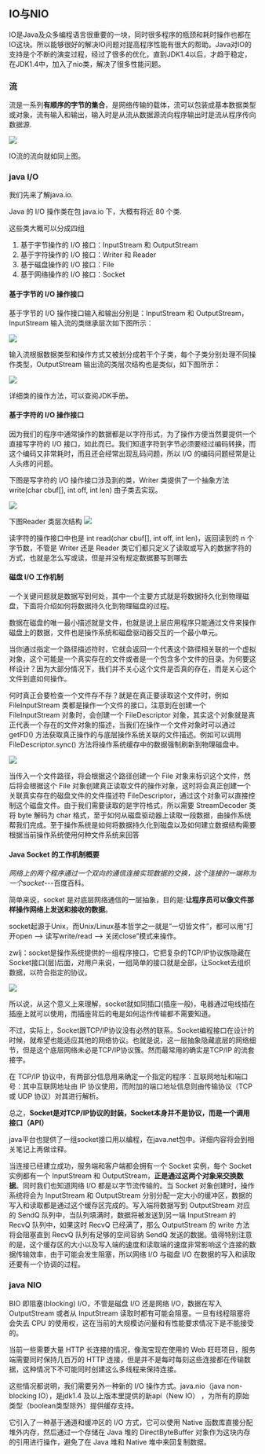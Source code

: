 ## IO与NIO
IO是Java及众多编程语言很重要的一块，同时很多程序的瓶颈和耗时操作也都在IO这块。所以能够很好的解决IO问题对提高程序性能有很大的帮助。Java对IO的支持是个不断的演变过程，经过了很多的优化，直到JDK1.4以后，才趋于稳定，在JDK1.4中，加入了nio类，解决了很多性能问题。

### 流
流是一系列**有顺序的字节的集合**，是网络传输的载体，流可以包装成基本数据类型或对象，流有输入和输出，输入时是从流从数据源流向程序输出时是流从程序传向数据源.

![](image/stream.jpg)

IO流的流向就如同上图。

### java I/O

我们先来了解java.io.

Java 的 I/O 操作类在包 java.io 下，大概有将近 80 个类.

这些类大概可以分成四组

1. 基于字节操作的 I/O 接口：InputStream 和 OutputStream
2. 基于字符操作的 I/O 接口：Writer 和 Reader
3. 基于磁盘操作的 I/O 接口：File
4. 基于网络操作的 I/O 接口：Socket

#### 基于字节的 I/O 操作接口
基于字节的 I/O 操作接口输入和输出分别是：InputStream 和 OutputStream，InputStream 输入流的类继承层次如下图所示：

![](image/iostream1.png)

输入流根据数据类型和操作方式又被划分成若干个子类，每个子类分别处理不同操作类型，OutputStream 输出流的类层次结构也是类似，如下图所示：

![](image/iostream2.png)

详细类的操作方法，可以查阅JDK手册。

#### 基于字符的 I/O 操作接口
因为我们的程序中通常操作的数据都是以字符形式，为了操作方便当然要提供一个直接写字符的 I/O 接口，如此而已。我们知道字符到字节必须要经过编码转换，而这个编码又非常耗时，而且还会经常出现乱码问题，所以 I/O 的编码问题经常是让人头疼的问题。

下图是写字符的 I/O 操作接口涉及到的类，Writer 类提供了一个抽象方法 write(char cbuf[], int off, int len) 由子类去实现。

![](image/iostream3.png)

下图Reader 类层次结构
![](image/iostream4.png)

读字符的操作接口中也是 int read(char cbuf[], int off, int len)，返回读到的 n 个字节数，不管是 Writer 还是 Reader 类它们都只定义了读取或写入的数据字符的方式，也就是怎么写或读，但是并没有规定数据要写到哪去

#### 磁盘 I/O 工作机制
一个关键问题就是数据写到何处，其中一个主要方式就是将数据持久化到物理磁盘，下面将介绍如何将数据持久化到物理磁盘的过程。

数据在磁盘的唯一最小描述就是文件，也就是说上层应用程序只能通过文件来操作磁盘上的数据，文件也是操作系统和磁盘驱动器交互的一个最小单元。

当你通过指定一个路径描述符时，它就会返回一个代表这个路径相关联的一个虚拟对象，这个可能是一个真实存在的文件或者是一个包含多个文件的目录。为何要这样设计？因为大部分情况下，我们并不关心这个文件是否真的存在，而是关心这个文件到底如何操作。

何时真正会要检查一个文件存不存？就是在真正要读取这个文件时，例如 FileInputStream 类都是操作一个文件的接口，注意到在创建一个 FileInputStream 对象时，会创建一个 FileDescriptor 对象，其实这个对象就是真正代表一个存在的文件对象的描述，当我们在操作一个文件对象时可以通过 getFD() 方法获取真正操作的与底层操作系统关联的文件描述。例如可以调用 FileDescriptor.sync() 方法将操作系统缓存中的数据强制刷新到物理磁盘中。

![](image/filestream1.jpg)

当传入一个文件路径，将会根据这个路径创建一个 File 对象来标识这个文件，然后将会根据这个 File 对象创建真正读取文件的操作对象，这时将会真正创建一个关联真实存在的磁盘文件的文件描述符 FileDescriptor，通过这个对象可以直接控制这个磁盘文件。由于我们需要读取的是字符格式，所以需要 StreamDecoder 类将 byte 解码为 char 格式，至于如何从磁盘驱动器上读取一段数据，由操作系统帮我们完成。至于操作系统是如何将数据持久化到磁盘以及如何建立数据结构需要根据当前操作系统使用何种文件系统来回答

#### Java Socket 的工作机制概要
*网络上的两个程序通过一个双向的通信连接实现数据的交换，这个连接的一端称为一个socket*---百度百科。

简单来说，socket 是对底层网络通信的一层抽象，目的是:**让程序员可以像文件那样操作网络上发送和接收的数据**。

socket起源于Unix，而Unix/Linux基本哲学之一就是“一切皆文件”，都可以用“打开open –> 读写write/read –> 关闭close”模式来操作。

zwlj：socket是操作系统提供的一组程序接口，它把复杂的TCP/IP协议族隐藏在Socket接口(层)后面，对用户来说，一组简单的接口就是全部，让Socket去组织数据，以符合指定的协议。

![](image/socket1.jpg)

所以说，从这个意义上来理解，socket就如同插口(插座一般)，电器通过电线插在插座上就可以使用，而插座背后的电是如何运作传输都不需要知道。

不过，实际上，Socket跟TCP/IP协议没有必然的联系。Socket编程接口在设计的时候，就希望也能适应其他的网络协议。也就是说，这一层抽象隐藏底层的网络细节，但是这个底层网络未必是TCP/IP协议簇。然而最常用的确实是TCP/IP 的流套接字。

在 TCP/IP 协议中，有两部分信息用来确定一个指定的程序：互联网地址和端口号：其中互联网地址由 IP 协议使用，而附加的端口地址信息则由传输协议（TCP 或 UDP 协议）对其进行解析。

总之，**Socket是对TCP/IP协议的封装，Socket本身并不是协议，而是一个调用接口（API）**

java平台也提供了一组socket接口用以编程，在java.net包中。详细内容将会到相关笔记上再做诠释。

当连接已经建立成功，服务端和客户端都会拥有一个 Socket 实例，每个 Socket 实例都有一个 InputStream 和 OutputStream，**正是通过这两个对象来交换数据**。同时我们也知道网络 I/O 都是以字节流传输的。当 Socket 对象创建时，操作系统将会为 InputStream 和 OutputStream 分别分配一定大小的缓冲区，数据的写入和读取都是通过这个缓存区完成的。写入端将数据写到 OutputStream 对应的 SendQ 队列中，当队列填满时，数据将被发送到另一端 InputStream 的 RecvQ 队列中，如果这时 RecvQ 已经满了，那么 OutputStream 的 write 方法将会阻塞直到 RecvQ 队列有足够的空间容纳 SendQ 发送的数据。值得特别注意的是，这个缓存区的大小以及写入端的速度和读取端的速度非常影响这个连接的数据传输效率，由于可能会发生阻塞，所以网络 I/O 与磁盘 I/O 在数据的写入和读取还要有一个协调的过程。

### java NIO
BIO 即阻塞(blocking) I/O，不管是磁盘 I/O 还是网络 I/O，数据在写入 OutputStream 或者从 InputStream 读取时都有可能会阻塞。一旦有线程阻塞将会失去 CPU 的使用权，这在当前的大规模访问量和有性能要求情况下是不能接受的。

当前一些需要大量 HTTP 长连接的情况，像淘宝现在使用的 Web 旺旺项目，服务端需要同时保持几百万的 HTTP 连接，但是并不是每时每刻这些连接都在传输数据，这种情况下不可能同时创建这么多线程来保持连接。

这些情况都说明，我们需要另外一种新的 I/O 操作方式。java.nio（java non-blocking IO），是jdk1.4 及以上版本里提供的新api（New IO） ，为所有的原始类型（boolean类型除外）提供缓存支持。

它引入了一种基于通道和缓冲区的 I/O 方式，它可以使用 Native 函数库直接分配堆外内存，然后通过一个存储在 Java 堆的 DirectByteBuffer 对象作为这块内存的引用进行操作，避免了在 Java 堆和 Native 堆中来回复制数据。
